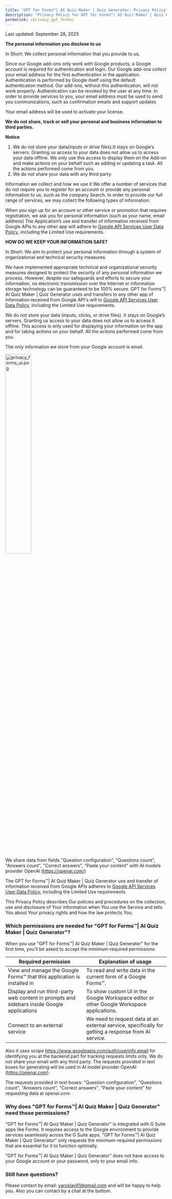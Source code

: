 ```yaml
---
title: "GPT for Forms™| AI Quiz Maker | Quiz Generator: Privacy Policy"
description: "Privacy Policy for GPT for Forms™| AI Quiz Maker | Quiz Generator - data collection, use, and sharing disclosure"
permalink: /privacy_gpt_forms/
---
```

<style>
.demo {
    width: 40% !important;
}
</style>

Last updated: September 28, 2025


**The personal information you disclose to us**

In Short: We collect personal information that you provide to us.

Since our Google add-ons only work with Google products, a Google account is required for authentication and login. Our Google add-ons collect your email address for the first authentication in the application. Authentication is performed by Google itself using the default authentication method. Our add-ons, without this authentication, will not work properly. Authentication can be revoked by the user at any time. In order to provide services to you, your email address must be used to send you communications, such as confirmation emails and support updates

Your email address will be used to activate your license.

**We do not share, track or sell your personal and business information to third parties.**


**Notice**

1. We do not store your data(inputs or drive files).It stays on Google’s servers. Granting us access to your data does not allow us to access your data offline. We only use this access to display them on the Add-on and make actions on your behalf such as adding or updating a task. All the actions performed come from you.
2. We do not share your data with any third party.

Information we collect and how we use it
We offer a number of services that do not require you to register for an account or provide any personal information to us, such as the company Search. In order to provide our full range of services, we may collect the following types of information:

When you sign up for an account or other service or promotion that requires registration, we ask you for personal information (such as your name, email address)
The Application’s use and transfer of information received from Google APIs to any other app will adhere to [Google API Services User Data Policy](https://developers.google.com/terms/api-services-user-data-policy#additional_requirements_for_specific_api_scopes), including the Limited Use requirements.



**HOW DO WE KEEP YOUR INFORMATION SAFE?**

In Short: We aim to protect your personal information through a system of organizational and technical security measures.

We have implemented appropriate technical and organizational security measures designed to protect the security of any personal information we process. However, despite our safeguards and efforts to secure your information, no electronic transmission over the Internet or information storage technology can be guaranteed to be 100% secure. GPT for Forms™| AI Quiz Maker | Quiz Generator uses and transfers to any other app of information received from Google API's will to [Google API Services User Data Policy](https://developers.google.com/terms/api-services-user-data-policy#additional_requirements_for_specific_api_scopes), including the Limited Use requirements.


We do not store your data (inputs, clicks, or drive files). It stays on Google’s servers. Granting us access to your data does not allow us to access it offline. This access is only used for displaying your information on the app and for taking actions on your behalf. All the actions performed come from you.

The only information we store from your Google account is email.

<img class="demo" alt="privacy_forms_ui.png" src="{{ site.baseurl }}/images/privacy_forms_ui.png" />

We share data from fields "Question configuration", "Questions count", "Answers count", "Correct answers", "Paste your content" with AI models provider OpenAI (https://openai.com/)

The GPT for Forms™| AI Quiz Maker | Quiz Generator use and transfer of information received from Google APIs adheres to [Google API Services User Data Policy](https://developers.google.com/terms/api-services-user-data-policy#additional_requirements_for_specific_api_scopes), including the Limited Use requirements.

This Privacy Policy describes Our policies and procedures on the collection, use and disclosure of Your information when You use the Service and tells You about Your privacy rights and how the law protects You.

### Which permissions are needed for "GPT for Forms™| AI Quiz Maker | Quiz Generator"?

When you use "GPT for Forms™| AI Quiz Maker | Quiz Generator" for the first time, you'll be asked to accept the minimum-required permissions:


| Required permission                                                                        | Explanation of usage                                                                                 |
|--------------------------------------------------------------------------------------------|------------------------------------------------------------------------------------------------------|
| View and manage the Google Forms™ that this application is installed in                    | To read and write data in the current form of a Google Forms™.                                       |
| Display and run third-party web content in prompts and sidebars inside Google applications | To show custom UI in the Google Workspace editor or other Google Workspace applications.             |
| Connect to an external service                                                             | We need to request data at an external service, specifically for getting a response from AI service. |

Also it uses scope https://www.googleapis.com/auth/userinfo.email for identifying you at the backend part for tracking requests limits only. We do not share your email with any third party.
The requests provided in text boxes for generating will be used in AI model provider OpenAI (https://openai.com).

The requests provided in text boxes: "Question configuration", "Questions count", "Answers count", "Correct answers", "Paste your content"  for requesting data at openai.com.

### Why does "GPT for Forms™| AI Quiz Maker | Quiz Generator" need those permissions?

"GPT for Forms™| AI Quiz Maker | Quiz Generator" is integrated with G Suite apps like Forms. It requires access to the Google environment to provide services seamlessly across the G Suite apps. "GPT for Forms™| AI Quiz Maker | Quiz Generator" only requests the minimum-required permissions that are essential for it to function optimally.

"GPT for Forms™| AI Quiz Maker | Quiz Generator" does not have access to your Google account or your password, only to your email  info.

### Still have questions?

Please contact by email: yaroslav91@gmail.com and will be happy to help you.
Also you can contact by a chat at the bottom.